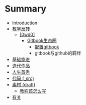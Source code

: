 # Summary

* [Introduction](README.md)
* [教学反转](0MOOC/README.md)
   * [[0wd0]](0MOOC/0wd0.md)
      * [Gitbook生态圈](0MOOC/gitbooksheng_tai_quan.md)  
         * [配置gitbook](0MOOC/peizhigitbook.md)
         * gitbook与github的羁绊
* [基础旋进](1sTry/README.md)
* [迭代作品](2nDev/README.md)
* [人生首秀](3rDemo/README.md)
* [代码 (_src)](_src/README.md)
* [素材 (draft)](draft/README.md)
   * [教程该怎么写](draft/how2tutorial.md)
* [有关](ABOUT.md)

